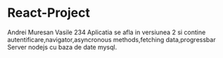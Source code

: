 # React-Project
Andrei Muresan Vasile 234
Aplicatia se afla in versiunea 2 si contine autentificare,navigator,asyncronous methods,fetching data,progressbar  <br>
Server nodejs cu baza de date mysql.
